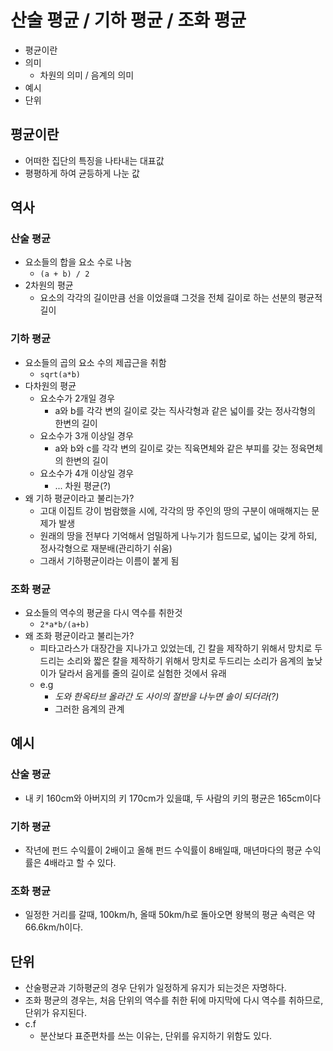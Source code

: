 # 산술 평균 / 기하 평균 / 조화 평균

- 평균이란
- 의미
  - 차원의 의미 / 음계의 의미
- 예시
- 단위

## 평균이란

- 어떠한 집단의 특징을 나타내는 대표값
- 평평하게 하여 균등하게 나눈 값

## 역사

### 산술 평균

- 요소들의 합을 요소 수로 나눔
  - `(a + b) / 2`
- 2차원의 평균
  - 요소의 각각의 길이만큼 선을 이었을떄 그것을 전체 길이로 하는 선분의 평균적 길이

### 기하 평균

- 요소들의 곱의 요소 수의 제곱근을 취함
  - `sqrt(a*b)`
- 다차원의 평균
  - 요소수가 2개일 경우
    - a와 b를 각각 변의 길이로 갖는 직사각형과 같은 넓이를 갖는 정사각형의 한변의 길이
  - 요소수가 3개 이상일 경우
    - a와 b와 c를 각각 변의 길이로 갖는 직육면체와 같은 부피를 갖는 정육면체의 한변의 길이
  - 요소수가 4개 이상일 경우
    - ... 차원 평균(?)
- 왜 기하 평균이라고 불리는가?
  - 고대 이집트 강이 범람했을 시에, 각각의 땅 주인의 땅의 구분이 애매해지는 문제가 발생
  - 원래의 땅을 전부다 기억해서 엄밀하게 나누기가 힘드므로, 넓이는 갖게 하되, 정사각형으로 재분배(관리하기 쉬움)
  - 그래서 기하평균이라는 이름이 붙게 됨

### 조화 평균

- 요소들의 역수의 평균을 다시 역수를 취한것
  - `2*a*b/(a+b)`
- 왜 조화 평균이라고 불리는가?
  - 피타고라스가 대장간을 지나가고 있었는데, 긴 칼을 제작하기 위해서 망치로 두드리는 소리와 짧은 칼을 제작하기 위해서 망치로 두드리는 소리가 음계의 높낮이가 달라서 음게를 줄의 길이로 실험한 것에서 유래
  - e.g
    - *도와 한옥타브 올라간 도 사이의 절반을 나누면 솔이 되더라(?)*
    - 그러한 음계의 관계

## 예시

### 산술 평균

- 내 키 160cm와 아버지의 키 170cm가 있을떄, 두 사람의 키의 평균은 165cm이다

### 기하 평균

- 작년에 펀드 수익률이 2배이고 올해 펀드 수익률이 8배일때, 매년마다의 평균 수익률은 4배라고 할 수 있다.

### 조화 평균

- 일정한 거리를 갈때, 100km/h, 올때 50km/h로 돌아오면 왕복의 평균 속력은 약 66.6km/h이다.

## 단위

- 산술평균과 기하평균의 경우 단위가 일정하게 유지가 되는것은 자명하다.
- 조화 평균의 경우는, 처음 단위의 역수를 취한 뒤에 마지막에 다시 역수를 취하므로, 단위가 유지된다.
- c.f
  - 분산보다 표준편차를 쓰는 이유는, 단위를 유지하기 위함도 있다.
